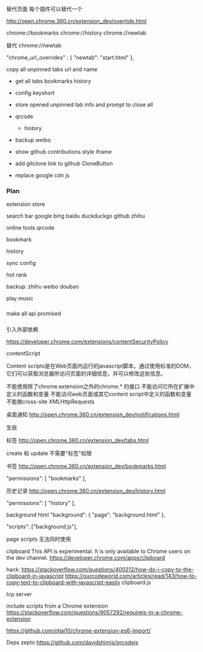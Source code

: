 替代页面 每个插件可以替代一个

  http://open.chrome.360.cn/extension_dev/override.html

  chrome://bookmarks
  chrome://history
  chrome://newtab

  替代 chrome://newtab

  "chrome_url_overrides" : {
    "newtab": "start.html"
  },

copy all unpinned tabs url and name


- get all 
  tabs
  bookmarks
  history
- config keyshort
- store opened unpinned tab info and prompt to close all


- qrcode 

    <script src="https://cdn.bootcdn.net/ajax/libs/qrcodejs/1.0.0/qrcode.min.js"></script>
  - history
  
- backup weibo

- show github contributions
  style iframe

- add gitclone link to github CloneButton

- replace google cdn js



### Plan

extension store 

search bar
  google
  bing
  baidu
  duckduckgo
  github
  zhihu

online tools
  qrcode

bookmark

history

sync config

hot rank

backup: zhihu weibo douban

play music

###

make all api promised

###

引入外部依赖
  
  https://developer.chrome.com/extensions/contentSecurityPolicy

contentScript

  Content scripts是在Web页面内运行的javascript脚本。通过使用标准的DOM，它们可以获取浏览器所访问页面的详细信息，并可以修改这些信息。

  不能使用除了chrome.extension之外的chrome.* 的接口
  不能访问它所在扩展中定义的函数和变量
  不能访问web页面或其它content script中定义的函数和变量
  不能做cross-site XMLHttpRequests

桌面通知 http://open.chrome.360.cn/extension_dev/notifications.html

  生辰

标签 http://open.chrome.360.cn/extension_dev/tabs.html

  create 和 update 不需要"标签"权限

书签 http://open.chrome.360.cn/extension_dev/bookmarks.html

"permissions": [
  "bookmarks"
],

历史记录 http://open.chrome.360.cn/extension_dev/history.html

"permissions": [
  "history"
],

background html
"background": {
    "page": "background.html"
  },

  "scripts": ["background.js"],

  page scripts 无法同时使用

clipboard
  This API is experimental. It is only available to Chrome users on the dev channel.
  https://developer.chrome.com/apps/clipboard

  hack:
    https://stackoverflow.com/questions/400212/how-do-i-copy-to-the-clipboard-in-javascript
    https://ourcodeworld.com/articles/read/143/how-to-copy-text-to-clipboard-with-javascript-easily
    clipboard.js

tcp server

include scripts from a Chrome extension
https://stackoverflow.com/questions/9057292/requirejs-in-a-chrome-extension

https://github.com/otiai10/chrome-extension-es6-import/


Deps
zepto
https://github.com/davidshimjs/qrcodejs


